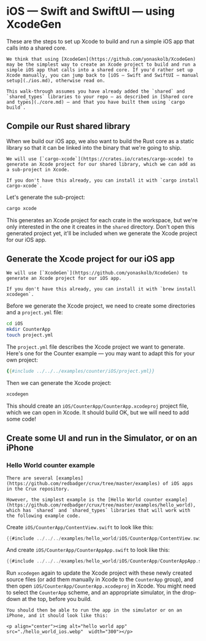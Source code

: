 # iOS — Swift and SwiftUI — using XcodeGen

These are the steps to set up Xcode to build and run a simple iOS app that calls
into a shared core.

```admonish tip
We think that using [XcodeGen](https://github.com/yonaskolb/XcodeGen) may be the simplest way to create an Xcode project to build and run a simple iOS app that calls into a shared core. If you'd rather set up Xcode manually, you can jump back to [iOS — Swift and SwiftUI — manual setup](./ios.md), otherwise read on.
```

```admonish
This walk-through assumes you have already added the `shared` and `shared_types` libraries to your repo — as described in [Shared core and types](./core.md) — and that you have built them using `cargo build`.
```

## Compile our Rust shared library

When we build our iOS app, we also want to build the Rust core as a static
library so that it can be linked into the binary that we're going to ship.

```admonish
We will use [`cargo-xcode`](https://crates.io/crates/cargo-xcode) to generate an Xcode project for our shared library, which we can add as a sub-project in Xcode.

If you don't have this already, you can install it with `cargo install cargo-xcode`.
```

Let's generate the sub-project:

```bash
cargo xcode
```

This generates an Xcode project for each crate in the workspace, but we're only
interested in the one it creates in the `shared` directory. Don't open this
generated project yet, it'll be included when we generate the Xcode project for
our iOS app.

## Generate the Xcode project for our iOS app

```admonish
We will use [`XcodeGen`](https://github.com/yonaskolb/XcodeGen) to generate an Xcode project for our iOS app.

If you don't have this already, you can install it with `brew install xcodegen`.
```

Before we generate the Xcode project, we need to create some directories and a
`project.yml` file:

```bash
cd iOS
mkdir CounterApp
touch project.yml
```

The `project.yml` file describes the Xcode project we want to generate. Here's
one for the Counter example — you may want to adapt this for your own project:

```yaml
{{#include ../../../examples/counter/iOS/project.yml}}
```

Then we can generate the Xcode project:

```bash
xcodegen
```

This should create an `iOS/CounterApp/CounterApp.xcodeproj` project file, which
we can open in Xcode. It should build OK, but we will need to add some code!

## Create some UI and run in the Simulator, or on an iPhone

### Hello World counter example

```admonish example
There are several [examples](https://github.com/redbadger/crux/tree/master/examples) of iOS apps in the Crux repository.

However, the simplest example is the [Hello World counter example](https://github.com/redbadger/crux/tree/master/examples/hello_world), which has `shared` and `shared_types` libraries that will work with the following example code.
```

Create `iOS/CounterApp/ContentView.swift` to look like this:

```swift
{{#include ../../../examples/hello_world/iOS/CounterApp/ContentView.swift}}
```

And create `iOS/CounterApp/CounterAppApp.swift` to look like this:

```swift
{{#include ../../../examples/hello_world/iOS/CounterApp/CounterAppApp.swift}}
```

Run `xcodegen` again to update the Xcode project with these newly created source
files (or add them manually in Xcode to the `CounterApp` group), and then open
`iOS/CounterApp/CounterApp.xcodeproj` in Xcode. You might need to select the
`CounterApp` scheme, and an appropriate simulator, in the drop-down at the top,
before you build.

```admonish success
You should then be able to run the app in the simulator or on an iPhone, and it should look like this:

<p align="center"><img alt="hello world app" src="./hello_world_ios.webp"  width="300"></p>
```
